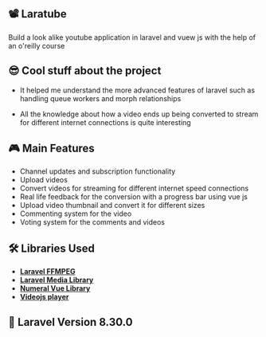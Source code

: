 ## 📽 Laratube 

Build a look alike youtube application in laravel and vuew js with the help of an o'reilly course

## 😎 Cool stuff about the project

- It helped me understand the more advanced features of laravel such as handling queue workers and morph relationships

- All the knowledge about how a video ends up being converted to stream for different internet connections is quite interesting

## 🎮 Main Features

-  Channel updates and subscription functionality
-  Upload videos
-  Convert videos for streaming for different internet speed connections
-  Real life feedback for the conversion with a progress bar using vue js 
-  Upload video thumbnail and convert it for different sizes
-  Commenting system for the video
-  Voting system for the comments and videos


## 🛠️ Libraries Used
- **[Laravel FFMPEG](https://github.com/protonemedia/laravel-ffmpeg)**
- **[Laravel Media Library](https://github.com/spatie/laravel-medialibrary)**
- **[Numeral Vue Library](https://www.npmjs.com/package/vue-numerals)**
- **[Videojs player](https://videojs.com/getting-started/)**

## 🔢 Laravel Version 8.30.0
